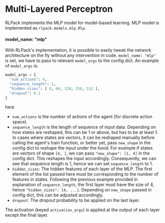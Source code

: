 # Multi-Layered Perceptron

RLPack implements the MLP model for model-based learning. MLP model is implemented as `rlpack.models.mlp.Mlp`.

#### model_name: "mlp" 

With RLPack's implementation, it is possible to easily tweak the network architecture on the fly without any 
intervention in code. `model_name: "mlp"` is set, we have to pass to relevant `model_args` to the config dict. 
An example of `model_args` is: 
```python
model_args = {
  "num_actions": 4,
  "sequence_length": 1,
  "hidden_sizes": [ 8, 64, 128, 256, 512 ],
  "dropout": 0.1
}
```
here 
- `num_actions` is the number of actions of the agent (for discrete action space).
- `sequence_length` is the length of sequence of input data. Depending on how states are reshaped, this can be 1 or 
above, but has to be at least 1. In cases where states are vectors, it can be reshaped manually before calling the 
agent's train function, or better yet, pass `new_shape` in the config dict to reshape the input under the hood. For 
example if states are vectors of shape `[4, ]`, we can pass `"new_shape": [1, 4]` in the config dict. This reshapes 
the input accordingly. Consequently, we can see that sequence length is 1, hence we can set `sequence_length` to 1.
- `hidden_sizes`: The hidden features of each layer of the MLP. The first element of the list passed here must be 
corresponding to the number of features in states. Following the previous example provided in explanation of 
`sequence_length`, the first layer must have the size of 4, hence `"hidden_sizes": [4, ...]`. Depending on `new_shape` 
passed in config dict, this can be adjusted accordingly.
- `dropout`: The dropout probability to be applied on the last layer. 

The activation (keyed `activation_args`) is applied at the output of each layer except the final layer. 
